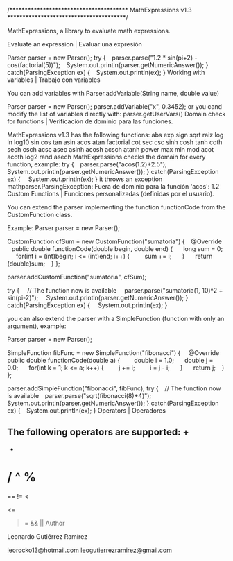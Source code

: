 /***************************************
        MathExpressions v1.3
***************************************/

MathExpressions, a library to evaluate math expressions.

Evaluate an expression | Evaluar una expresión

Parser parser = new Parser(); 
try { 
    parser.parse("1.2 * sin(pi+2) - cos(factorial(5))"); 
    System.out.println(parser.getNumericAnswer());
} catch(ParsingException ex) { 
    System.out.println(ex); 
}
Working with variables | Trabajo con variables

You can add variables with Parser.addVariable(String name, double value) 

Parser parser = new Parser(); 
parser.addVariable("x", 0.3452);
or you cand modify the list of variables directly with:
parser.getUserVars()
Domain check for functions | Verificación de dominio para las funciones.

MathExpressions v1.3 has the following functions:
abs
exp
sign
sqrt
raiz
log
ln
log10
sin
cos
tan
asin
acos
atan
factorial
cot
sec
csc
sinh
cosh
tanh
coth
sech
csch
acsc
asec
asinh
acosh
acsch
atanh
power
max
min
mod
acot
acoth
log2
rand
asech
MathExpressions checks the domain for every function, example: 
try { 
    parser.parse("acos(1.2)+2.5"); 
    System.out.println(parser.getNumericAnswer()); 
} catch(ParsingException ex) { 
     System.out.println(ex); 
} 
it throws an exception mathparser.ParsingException: Fuera de dominio para la función 'acos': 1.2
Custom Functions | Funciones personalizadas (definidas por el usuario).

You can extend the parser implementing the function functionCode from the CustomFunction class. 

Example:
Parser parser = new Parser(); 

CustomFunction cfSum = new CustomFunction("sumatoria") {
    @Override
    public double functionCode(double begin, double end) {
        long sum = 0;
        for(int i = (int)begin; i <= (int)end; i++) {
            sum += i;
        }
        return (double)sum;
    }
};

parser.addCustomFunction("sumatoria", cfSum);

try {
     // The function now is available
     parser.parse("sumatoria(1, 10)^2 + sin(pi-2)");
     System.out.println(parser.getNumericAnswer());
} catch(ParsingException ex) {
     System.out.println(ex);
}

you can also extend the parser with a SimpleFunction (function with only an argument), example: 

Parser parser = new Parser();

SimpleFunction fibFunc = new SimpleFunction("fibonacci") {
     @Override
     public double functionCode(double a) {
          double i = 1.0;
        double j = 0.0;
        for(int k = 1; k <= a; k++) {
            j += i;
            i = j - i;
        }
        return j;
    }
};

parser.addSimpleFunction("fibonacci", fibFunc);
try {
    // The function now is available
    parser.parse("sqrt(fibonacci(8)+4)");
    System.out.println(parser.getNumericAnswer());
} catch(ParsingException ex) {
    System.out.println(ex);
}
Operators | Operadores

The following operators are supported:
+
-
*
/
^
%
=
==
!=
<
>
<=
>=
&&
||
Author

Leonardo Gutiérrez Ramírez 

leorocko13@hotmail.com 
leogutierrezramirez@gmail.com